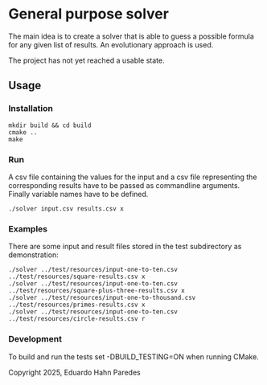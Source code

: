 # General purpose solver

The main idea is to create a solver that is able to guess a possible formula for any given list of results.
An evolutionary approach is used.

The project has not yet reached a usable state.

## Usage

### Installation

```
mkdir build && cd build
cmake ..
make
```

### Run

A csv file containing the values for the input and a csv file representing the corresponding results have to be passed
as commandline arguments. Finally variable names have to be defined.

```
./solver input.csv results.csv x
```

### Examples

There are some input and result files stored in the test subdirectory as demonstration:

```
./solver ../test/resources/input-one-to-ten.csv ../test/resources/square-results.csv x
./solver ../test/resources/input-one-to-ten.csv ../test/resources/square-plus-three-results.csv x
./solver ../test/resources/input-one-to-thousand.csv ../test/resources/primes-results.csv x
./solver ../test/resources/input-one-to-ten.csv ../test/resources/circle-results.csv r
```

### Development

To build and run the tests set -DBUILD_TESTING=ON when running CMake.

Copyright 2025, Eduardo Hahn Paredes